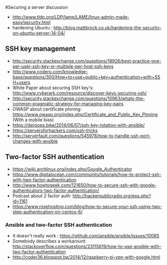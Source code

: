 #Securing a server discussion

- http://www.tldp.org/LDP/lame/LAME/linux-admin-made-easy/security.html
- hardening Ubuntu : http://blog.mattbrock.co.uk/hardening-the-security-on-ubuntu-server-14-04/


## SSH key management
- http://security.stackexchange.com/questions/18926/best-practice-one-per-user-ssh-key-or-multiple-per-host-ssh-keys
- http://www.codero.com/knowledge-base/questions/300/How+to+use+public+key+authentication+with+SSH+users
- White Paper about securing SSH key's: http://www.cyberark.com/resource/discover-keys-securing-ssh/
- http://security.stackexchange.com/questions/10963/whats-the-common-pragmatic-strategy-for-managing-key-pairs
- OWASP about certificate pinning: https://www.owasp.org/index.php/Certificate_and_Public_Key_Pinning (With a mobile bias)
- https://derpops.bike/2014/06/07/ssh-key-rotation-with-ansible/
- https://serversforhackers.com/ssh-tricks
- http://serverfault.com/questions/545978/how-to-handle-ssh-port-changes-with-ansible

## Two-factor SSH authentication

- https://wiki.archlinux.org/index.php/Google_Authenticator
- https://www.digitalocean.com/community/tutorials/how-to-protect-ssh-with-two-factor-authentication
- http://www.howtogeek.com/121650/how-to-secure-ssh-with-google-authenticators-two-factor-authentication/
- Podcast about 2 factor auth: http://hackerpublicradio.org/eps.php?id=1161
- https://www.rosehosting.com/blog/how-to-secure-your-ssh-using-two-step-authentication-on-centos-6/

### Ansible and two-factor SSH authentication

- It doesn't really work : https://github.com/ansible/ansible/issues/10065 
- Somebody describes a workarount: http://stackoverflow.com/questions/23115619/how-to-use-ansible-with-two-factor-authentication
- http://coder36.blogspot.be/2014/12/raspberry-pi-vpn-with-google.html



